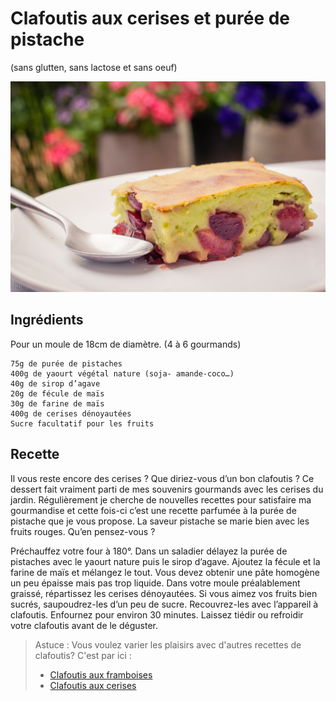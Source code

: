 # Clafoutis aux cerises et purée de pistache
(sans glutten, sans lactose et sans oeuf)  

![](../img/clafoutis-cerises-et-pistaches.jpg)

## Ingrédients
Pour un moule de 18cm de diamètre.
(4 à 6 gourmands)

    75g de purée de pistaches
    400g de yaourt végétal nature (soja- amande-coco…)
    40g de sirop d’agave
    20g de fécule de maïs
    30g de farine de maïs
    400g de cerises dénoyautées
    Sucre facultatif pour les fruits

## Recette
Il vous reste encore des cerises ? Que diriez-vous d’un bon clafoutis ? Ce dessert fait vraiment parti de mes souvenirs gourmands avec les cerises du jardin. Régulièrement je cherche de nouvelles recettes pour satisfaire ma gourmandise et cette fois-ci c’est une recette parfumée à la purée de pistache que je vous propose. La saveur pistache se marie bien avec les fruits rouges. Qu’en pensez-vous ?

Préchauffez votre four à 180°.
Dans un saladier délayez la purée de pistaches avec le yaourt nature puis le sirop d’agave. Ajoutez la fécule et la farine de maïs et mélangez le tout. Vous devez obtenir une pâte homogène un peu épaisse mais pas trop liquide.
Dans votre moule préalablement graissé, répartissez les cerises dénoyautées. Si vous aimez vos fruits bien sucrés, saupoudrez-les d’un peu de sucre. Recouvrez-les avec l’appareil à clafoutis. Enfournez pour environ 30 minutes. Laissez tiédir ou refroidir votre clafoutis avant de le déguster.

> Astuce : Vous voulez varier les plaisirs avec d'autres recettes de clafoutis? C'est par ici :
> - [Clafoutis aux framboises](./Clafoutis-aux-framboises.md)
> - [Clafoutis aux cerises](./Clafoutis-aux-cerises.md)
